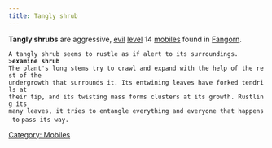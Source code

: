 ```yaml
---
title: Tangly shrub
---
```


**Tangly shrubs** are aggressive, [evil](alignment "wikilink")
[level](level "wikilink") 14 [mobiles](mobile "wikilink") found in
[Fangorn](Fangorn "wikilink").

`A tangly shrub seems to rustle as if alert to its surroundings.`
`>`**`examine shrub`**
`The plant's long stems try to crawl and expand with the help of the rest of the`
`undergrowth that surrounds it. Its entwining leaves have forked tendrils at`
`their tip, and its twisting mass forms clusters at its growth. Rustling its`
`many leaves, it tries to entangle everything and everyone that happens to`
`pass its way.`

[Category: Mobiles](Category:_Mobiles "wikilink")